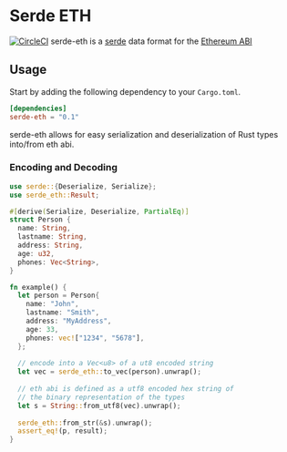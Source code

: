 # Serde ETH
[![CircleCI](https://circleci.com/gh/oasislabs/serde-eth.svg?style=svg)](https://circleci.com/gh/oasislabs/serde-eth)
serde-eth is a [serde](https://serde.rs) data format for the [Ethereum ABI](https://solidity.readthedocs.io/en/develop/abi-spec.html)

## Usage

Start by adding the following dependency to your `Cargo.toml`.

```toml
[dependencies]
serde-eth = "0.1"
```


serde-eth allows for easy serialization and deserialization of Rust types into/from eth abi.

### Encoding and Decoding

```rust
use serde::{Deserialize, Serialize};
use serde_eth::Result;

#[derive(Serialize, Deserialize, PartialEq)]
struct Person {
  name: String,
  lastname: String,
  address: String,
  age: u32,
  phones: Vec<String>,
}

fn example() {
  let person = Person{
    name: "John",
    lastname: "Smith",
    address: "MyAddress",
    age: 33,
    phones: vec!["1234", "5678"],
  };
  
  // encode into a Vec<u8> of a ut8 encoded string
  let vec = serde_eth::to_vec(person).unwrap();
  
  // eth abi is defined as a utf8 encoded hex string of
  // the binary representation of the types
  let s = String::from_utf8(vec).unwrap();
  
  serde_eth::from_str(&s).unwrap();
  assert_eq!(p, result);
}
```

